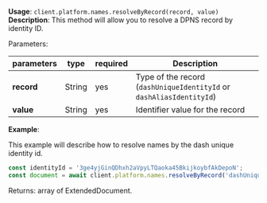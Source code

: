 **Usage**: `client.platform.names.resolveByRecord(record, value)`  
**Description**: This method will allow you to resolve a DPNS record by identity ID. 

Parameters: 

| parameters | type   | required | Description                                                          |
| ---------- | ------ | -------- | -------------------------------------------------------------------- |
| **record** | String | yes      | Type of the record (`dashUniqueIdentityId` or `dashAliasIdentityId`) |
| **value**  | String | yes      | Identifier value for the record                                      |

**Example**: 

This example will describe how to resolve names by the dash unique identity id.  

```js
const identityId = '3ge4yjGinQDhxh2aVpyLTQaoka45BkijkoybfAkDepoN';
const document = await client.platform.names.resolveByRecord('dashUniqueIdentityId', identityId);
```

Returns: array of ExtendedDocument.
